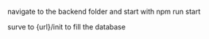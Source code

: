 navigate to the backend folder and start with 
npm run start

surve to {url}/init to fill the database